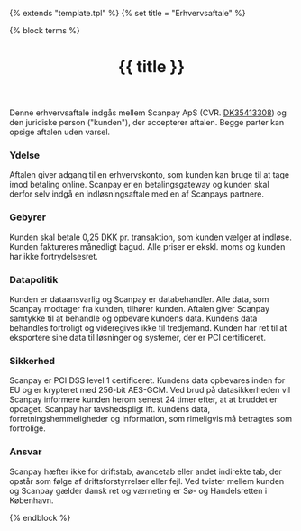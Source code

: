 {% extends "template.tpl" %}
{% set title = "Erhvervsaftale" %}

{% block terms %}
<header>
  <h1 class="terms--h1">{{ title }}</h1>
</header>
<article data-date="{{ date }}" data-hash="{{ hash }}">
  <p>
    Denne erhvervsaftale indgås mellem Scanpay ApS (CVR. <a target="_blank" href="https://datacvr.virk.dk/data/visenhed?enhedstype=virksomhed&id=35413308&soeg=35413308">DK35413308</a>) og den juridiske person ("kunden"), der accepterer aftalen. Begge parter kan opsige aftalen uden varsel.
  </p>

  <h3 class="terms--h3">Ydelse</h3>
  <p>
    Aftalen giver adgang til en erhvervskonto, som kunden kan bruge til at tage imod betaling online. Scanpay er en betalingsgateway og kunden skal derfor selv indgå en indløsningsaftale med en af Scanpays partnere.
  </p>

  <h3 class="terms--h3">Gebyrer</h3>
  <p>
    Kunden skal betale 0,25 DKK pr. transaktion, som kunden vælger at indløse. Kunden faktureres månedligt bagud. Alle priser er ekskl. moms og kunden har ikke fortrydelsesret.
  </p>

  <h3 class="terms--h3">Datapolitik</h3>
  <p>
    Kunden er dataansvarlig og Scanpay er databehandler. Alle data, som Scanpay modtager fra kunden, tilhører kunden. Aftalen giver Scanpay samtykke til at behandle og opbevare kundens data. Kundens data behandles fortroligt og videregives ikke til tredjemand. Kunden har ret til at eksportere sine data til løsninger og systemer, der er PCI certificeret.
  </p>

  <h3 class="terms--h3">Sikkerhed</h3>
  <p>
    Scanpay er PCI DSS level 1 certificeret. Kundens data opbevares inden for EU og er krypteret med 256-bit AES-GCM. Ved brud på datasikkerheden vil Scanpay informere kunden herom senest 24 timer efter, at at bruddet er opdaget. Scanpay har tavshedspligt ift. kundens data,  forretningshemmeligheder og information, som rimeligvis må betragtes som fortrolige.
  </p>

  <h3 class="terms--h3">Ansvar</h3>
  <p>
    Scanpay hæfter ikke for driftstab, avancetab eller andet indirekte tab, der opstår som følge af driftsforstyrrelser eller fejl. Ved tvister mellem kunden og Scanpay gælder dansk ret og værneting er Sø- og Handelsretten i København.
  </p>
</article>
{% endblock %}

